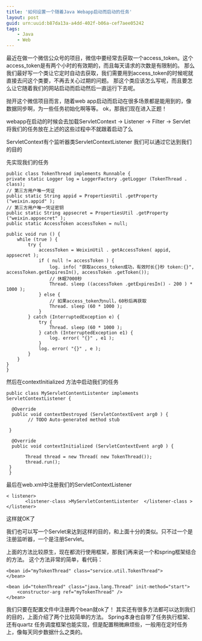 ```yaml
---
title: '如何设置一个随着Java Webapp启动而启动的任务'
layout: post
guid: urn:uuid:b87da13a-a4dd-402f-b06a-cef7aee05242
tags:
    - Java
    - Web
---
```



最近在做一个微信公众号的项目，微信中要经常去获取一个access_token。这个access_token是有两个小时的有效期的，而且每天请求的次数是有限制的。
那么我们最好写一个类让它定时自动去获取，我们需要用到access_token的时候呢就直接去问这个类要，不再去关心过期的问题。
那这个类应该怎么写呢，而且要怎么让它随着我们的网站启动而启动然后一直运行下去呢。

抛开这个微信项目而言，随着web app启动而启动在很多场景都是能用到的，像数据同步啊，为一些任务初始化啊等等。
ok，那我们现在进入正题！


webapp在启动的时候会去加载ServletContext -> Listener -> Filter -> Servlet
将我们的任务放在上述的这些过程中不就跟着启动了么

ServletContext有个监听器类ServletContextListener
我们可以通过它达到我们的目的

先实现我们的任务

    public class TokenThread implements Runnable { 
    private static Logger log = LoggerFactory .getLogger (TokenThread . class); 
    // 第三方用户唯一凭证 
    public static String appid = PropertiesUtil .getProperty ("weixin.appid" );
    // 第三方用户唯一凭证密钥 
    public static String appsecret = PropertiesUtil .getProperty ("weixin.appsecret" );  
    public static AccessToken accessToken = null; 
 
    public void run () { 
        while (true ) { 
            try { 
                accessToken = WeixinUtil . getAccessToken( appid, appsecret ); 
                if ( null != accessToken ) { 
                    log. info( "获取access_token成功，有效时长{}秒 token:{}", accessToken.getExpiresIn(), accessToken .getToken()); 
                    // 休眠7000秒 
                    Thread. sleep ((accessToken .getExpiresIn() - 200 ) * 1000 ); 
                } else { 
                    // 如果access_token为null，60秒后再获取 
                    Thread. sleep (60 * 1000 ); 
                } 
            } catch (InterruptedException e) { 
                try { 
                    Thread. sleep (60 * 1000 ); 
                } catch (InterruptedException e1) { 
                    log. error( "{}" , e1 ); 
                } 
                log. error( "{}" , e ); 
            } 
        } 
    }
    }
     
    
然后在contextInitialized 方法中启动我们的任务

    public class MyServletContentListenter implements ServletContextListener {

      @Override
      public void contextDestroyed (ServletContextEvent arg0 ) {
            // TODO Auto-generated method stub

     }
     
      @Override
      public void contextInitialized (ServletContextEvent arg0 ) {
           
           Thread thread = new Thread( new TokenThread());
           thread.run();
     }
     }
最后在web.xml中注册我们的ServletContextListener

    < listener>
           <listener-class >MyServletContentListenter  </listener-class >
    </listener>

这样就OK了

我们也可以写一个Servlet来达到这样的目的，和上面十分的类似。只不过一个是注册监听器，一个是注册Servlet。

上面的方法比较原生，现在都流行使用框架，那我们再来说一个和spring框架结合的方法。
这个方法非常的简单，看代码：

    <bean id="myTokenThread" class="service.util.TokenThread">
	</bean>

	<bean id="tokenThread" class="java.lang.Thread" init-method="start">
		<constructor-arg ref="myTokenThread" />
	</bean>
我们只要在配置文件中注册两个bean就ok了！
其实还有很多方法都可以达到我们的目的，上面介绍了两个比较简单的方法。
Spring本身也自带了任务执行框架、还有quartz 任务调度框架也能实现，但是配置稍微麻烦些，一般用在定时任务上，像每天同步数据什么之类的。


